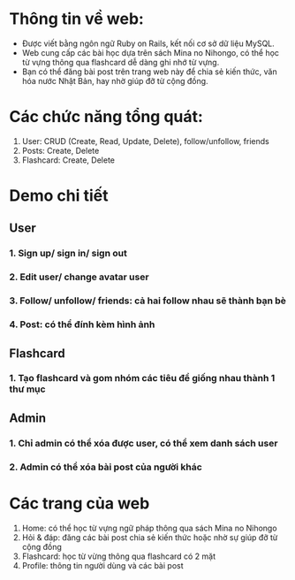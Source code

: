 # Thông tin về web:
   - Được viết bằng ngôn ngữ Ruby on Rails, kết nối cơ sở dữ liệu MySQL.
   - Web cung cấp các bài học dựa trên sách Mina no Nihongo, có thể học từ vựng thông qua flashcard dễ dàng ghi nhớ từ vựng.
   - Bạn có thể đăng bài post trên trang web này để chia sẻ kiến thức, văn hóa nước Nhật Bản, hay nhờ giúp đỡ từ cộng đồng.
   
# Các chức năng tổng quát:
   1. User: CRUD (Create, Read, Update, Delete), follow/unfollow, friends
   2. Posts: Create, Delete
   3. Flashcard: Create, Delete

# Demo chi tiết
## User
### 1. Sign up/ sign in/ sign out
### 2. Edit user/ change avatar user
### 3. Follow/ unfollow/ friends: cả hai follow nhau sẽ thành bạn bè
### 4. Post: có thể đính kèm hình ảnh

## Flashcard
### 1. Tạo flashcard và gom nhóm các tiêu đề giống nhau thành 1 thư mục

## Admin 
### 1. Chỉ admin có thể xóa được user, có thể xem danh sách user
### 2. Admin có thể xóa bài post của người khác

# Các trang của web
   1. Home: có thể học từ vựng ngữ pháp thông qua sách Mina no Nihongo
   2. Hỏi & đáp: đăng các bài post chia sẻ kiến thức hoặc nhờ sự giúp đỡ từ cộng đồng
   3. Flashcard: học từ vừng thông qua flashcard có 2 mặt
   4. Profile: thông tin người dùng và các bài post